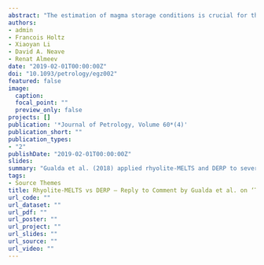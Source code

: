 ```yaml
---
abstract: "The estimation of magma storage conditions is crucial for the understanding of magma plumbing systems (e.g. Putirka, 2017). In addition to geophysical approaches, petrologic and geochemical investigations of volcanic rocks are the only methods available to constrain temperature, pressure, volatile and oxygen fugacities prevailing in magma chambers, as well as the time-scales over which magmatic processes operate. Applying experimentally calibrated thermobarometeric models to analyses of coexisting phases (e.g. Blundy & Cashman, 2008) or the trace element content of solid phases (e.g. Thomas et al., 2010) is the most common approach used in petrology to estimate pressures and temperatures of magma storage. The quality of the extracted pressures and..."
authors:
- admin
- Francois Holtz
- Xiaoyan Li
- David A. Neave
- Renat Almeev
date: "2019-02-01T00:00:00Z"
doi: "10.1093/petrology/egz002"
featured: false
image: 
  caption: 
  focal_point: ""
  preview_only: false
projects: []
publication: '*Journal of Petrology, Volume 60*(4)'
publication_short: ""
publication_types:
- "2"
publishDate: "2019-02-01T00:00:00Z"
slides: 
summary: "Gualda et al. (2018) applied rhyolite-MELTS and DERP to several case studies and noted that DERP has a lower precision and yields distributions of estimated pressures that are significantly different from other geobarometers based on the H2O–CO2 of glass inclusions and amphibole geobarometry. In an attempt to clarify the discrepancy between rhyolite-MELT and DERP, Gualda et al. (2018) describe several problems with DERP. In the following sections we address the critical points mentioned in the comment of Gualda et al. (2018)."
tags:
- Source Themes
title: Rhyolite-MELTS vs DERP – Reply to Comment by Gualda et al. on ‘The Effect of Anorthite Content and Water on Quartz–Feldspar Cotectic Compositions in the Rhyolitic System and Implications for Geobarometry’ by Wilke et al. (2017), Journal of Petrology, 58, No. 4, 789–818
url_code: ""
url_dataset: ""
url_pdf: ""
url_poster: ""
url_project: ""
url_slides: ""
url_source: ""
url_video: ""
---
```

